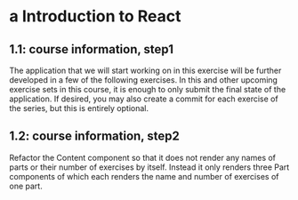 # a Introduction to React

## 1.1: course information, step1
The application that we will start working on in this exercise will be further developed in a few of the following exercises. In this and other upcoming exercise sets in this course, it is enough to only submit the final state of the application. If desired, you may also create a commit for each exercise of the series, but this is entirely optional.

## 1.2: course information, step2
Refactor the Content component so that it does not render any names of parts or their number of exercises by itself. Instead it only renders three Part components of which each renders the name and number of exercises of one part.

